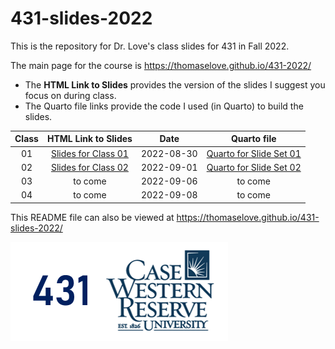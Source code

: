 # 431-slides-2022

This is the repository for Dr. Love's class slides for 431 in Fall 2022.

The main page for the course is https://thomaselove.github.io/431-2022/

- The **HTML Link to Slides** provides the version of the slides I suggest you focus on during class.
- The Quarto file links provide the code I used (in Quarto) to build the slides.

Class | HTML Link to Slides | Date | Quarto file
:---: | :------------: | :---: | :--------------:
01 | [Slides for Class 01](https://thomaselove.github.io/431-slides-2022/class01.html) | 2022-08-30 | [Quarto for Slide Set 01](class01.qmd)
02 | [Slides for Class 02](https://thomaselove.github.io/431-slides-2022/class02.html) | 2022-09-01 | [Quarto for Slide Set 02](class02.qmd)
03 | to come | 2022-09-06 | to come
04 | to come | 2022-09-08 | to come 

This README file can also be viewed at https://thomaselove.github.io/431-slides-2022/

![](431-class-foot2.png)

